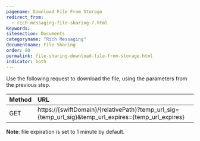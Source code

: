 ```yaml
---
pagename: Download File From Storage
redirect_from:
  - rich-messaging-file-sharing-7.html
Keywords:
sitesection: Documents
categoryname: "Rich Messaging"
documentname: File Sharing
order: 80
permalink: file-sharing-download-file-from-storage.html
indicator: both
---
```


Use the following request to download the file, using the parameters from the previous step.

| Method | URL |
| :--- | :--- |
| GET | https://{swiftDomain}/{relativePath}?temp_url_sig={temp_url_sig}&temp_url_expires={temp_url_expires} |

**Note**: file expiration is set to 1 minute by default.
